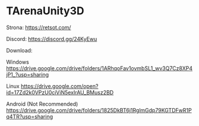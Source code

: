 # TArenaUnity3D
Strona: 
https://retsot.com/

Discord:
https://discord.gg/24KyEwu

Download:

Windows 
https://drive.google.com/drive/folders/1ARhqoFav1ovmbSL1_wv3Q7Cz8XP4jP1_?usp=sharing

Linux
https://drive.google.com/open?id=17Zd2k0VPzU0ciViN5exIrAU_BMusz2BD

Android (Not Recommended)
https://drive.google.com/drive/folders/1825DkBT6j1RglmGdp79KGTDFwR1Pq4TR?usp=sharing
